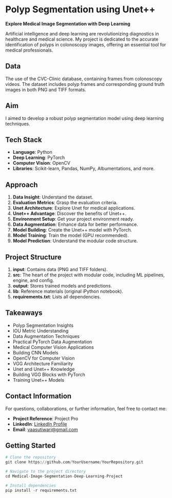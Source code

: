 # Polyp Segmentation using Unet++

**Explore Medical Image Segmentation with Deep Learning**

Artificial intelligence and deep learning are revolutionizing diagnostics in healthcare and medical science. My project is dedicated to the accurate identification of polyps in colonoscopy images, offering an essential tool for medical professionals.

## Data

The use of the CVC-Clinic database, containing frames from colonoscopy videos. The dataset includes polyp frames and corresponding ground truth images in both PNG and TIFF formats.

## Aim

I aimed to develop a robust polyp segmentation model using deep learning techniques.

## Tech Stack

- **Language**: Python
- **Deep Learning**: PyTorch
- **Computer Vision**: OpenCV
- **Libraries**: Scikit-learn, Pandas, NumPy, Albumentations, and more.

## Approach

1. **Data Insight**: Understand the dataset.
2. **Evaluation Metrics**: Grasp the evaluation criteria.
3. **Unet Architecture**: Explore Unet for medical applications.
4. **Unet++ Advantage**: Discover the benefits of Unet++.
5. **Environment Setup**: Get your project environment ready.
6. **Data Augmentation**: Enhance data for better performance.
7. **Model Building**: Create the Unet++ model with PyTorch.
8. **Model Training**: Train the model (GPU recommended).
9. **Model Prediction**: Understand the modular code structure.

## Project Structure

1. **input**: Contains data (PNG and TIFF folders).
2. **src**: The heart of the project with modular code, including ML pipelines, engine, and config.
3. **output**: Stores trained models and predictions.
4. **lib**: Reference materials (original iPython notebook).
5. **requirements.txt**: Lists all dependencies.

## Takeaways

- Polyp Segmentation Insights
- IOU Metric Understanding
- Data Augmentation Techniques
- Practical PyTorch Data Augmentation
- Medical Computer Vision Applications
- Building CNN Models
- OpenCV for Computer Vision
- VGG Architecture Familiarity
- Unet and Unet++ Knowledge
- Building VGG Blocks with PyTorch
- Training Unet++ Models

## Contact Information

For questions, collaborations, or further information, feel free to contact me:

- **Project Reference**: Project Pro
- **LinkedIn**: [LinkedIn Profile](https://www.linkedin.com/in/shauryatiwari)
- **Email**: [vaasutiwari@gmail.com](mailto:vaasutiwari@gmail.com)

## Getting Started

```python
# Clone the repository
git clone https://github.com/YourUsername/YourRepository.git

# Navigate to the project directory
cd Medical-Image-Segmentation-Deep-Learning-Project

# Install dependencies
pip install -r requirements.txt



